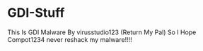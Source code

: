 # GDI-Stuff
This Is GDI Malware By virusstudio123 (Return My Pal) So I Hope Compot1234 never reshack my malware!!!!
